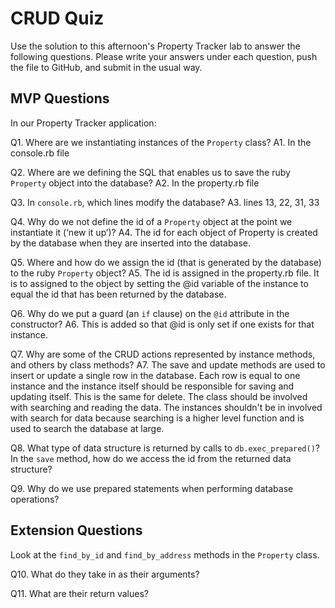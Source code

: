 # CRUD Quiz

Use the solution to this afternoon's Property Tracker lab to answer the following questions. Please write your answers under each question, push the file to GitHub, and submit in the usual way.

## MVP Questions

In our Property Tracker application:

Q1. Where are we instantiating instances of the `Property` class?
A1. In the console.rb file

Q2. Where are we defining the SQL that enables us to save the ruby `Property` object into the database?
A2. In the property.rb file

Q3. In `console.rb`, which lines modify the database?
A3. lines 13, 22, 31, 33

Q4. Why do we not define the id of a `Property` object at the point we instantiate it (‘new it up’)?
A4. The id for each object of Property is created by the database when they are inserted into the database.  

Q5. Where and how do we assign the id (that is generated by the database) to the ruby `Property` object?
A5. The id is assigned in the property.rb file. It is to assigned to 
the object by setting the @id variable of the instance to equal the id that has been returned by the database.

Q6. Why do we put a guard (an `if` clause) on the `@id` attribute in the constructor?
A6. This is added so that @id is only set if one exists for that instance.

Q7. Why are some of the CRUD actions represented by instance methods, and others by class methods?
A7. The save and update methods are used to insert or update a single row in
the database. Each row is equal to one instance and the instance itself 
should be responsible for saving and updating itself. This is the same for 
delete. The class should be involved with searching and reading the data.
The instances shouldn't be in involved with search for data because 
searching is a higher level function and is used to search the database
at large.

Q8. What type of data structure is returned by calls to `db.exec_prepared()`? In the `save` method, how do we access the id from the returned data structure?

Q9. Why do we use prepared statements when performing database operations?

## Extension Questions

Look at the `find_by_id` and `find_by_address` methods in the `Property` class.

Q10. What do they take in as their arguments?

Q11. What are their return values?
